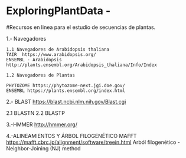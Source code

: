 # ExploringPlantData - 

#Recursos en linea para el estudio de secuencias de plantas. 

1.- Navegadores  

    1.1 Navegadores de Arabidopsis thaliana
    TAIR  https://www.arabidopsis.org/
    ENSEMBL - Arabidopsis http://plants.ensembl.org/Arabidopsis_thaliana/Info/Index
    
    1.2 Navegadores de Plantas
    
    PHYTOZOME https://phytozome-next.jgi.doe.gov/
    ENSEMBL https://plants.ensembl.org/index.html

2.- BLAST 
  https://blast.ncbi.nlm.nih.gov/Blast.cgi
  
  2.1 BLASTN 
  2.2 BLASTP
  
3.-HMMER
   http://hmmer.org/
   
4.-ALINEAMIENTOS Y ÁRBOL FILOGENÉTICO
    MAFFT https://mafft.cbrc.jp/alignment/software/treein.html
    Arból filogenético - Neighbor-Joining (NJ) method 
  

